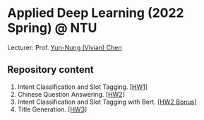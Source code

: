 # Applied Deep Learning (2022 Spring) @ NTU

Lecturer: Prof. [Yun-Nung (Vivian) Chen](https://www.csie.ntu.edu.tw/~yvchen/)

## Repository content

1. Intent Classification and Slot Tagging. [[HW1]](https://github.com/m1stborn/ADL2022/tree/master/HW1)
2. Chinese Question Answering. [[HW2]](https://github.com/m1stborn/ADL2022/tree/master/HW2)
3. Intent Classification and Slot Tagging with Bert. [[HW2 Bonus]](https://github.com/m1stborn/ADL2022/tree/master/HW2_bonus)
4. Title Generation. [[HW3]](https://github.com/m1stborn/ADL2022/tree/master/HW3)
